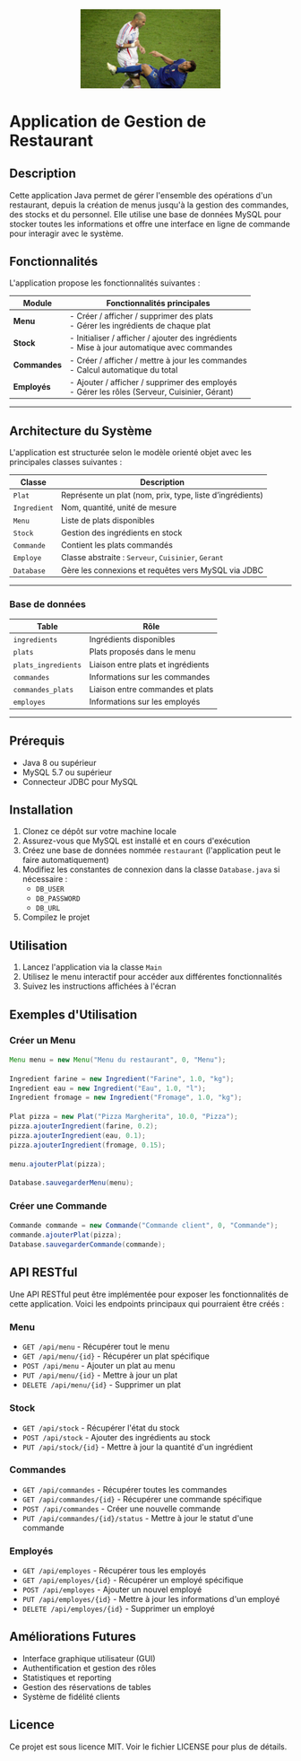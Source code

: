 <div align="center"> <img src="public/zizou.webp" width=250px> </div>

# Application de Gestion de Restaurant

## Description

Cette application Java permet de gérer l'ensemble des opérations d'un restaurant, depuis la création de menus jusqu'à la gestion des commandes, des stocks et du personnel. Elle utilise une base de données MySQL pour stocker toutes les informations et offre une interface en ligne de commande pour interagir avec le système.

## Fonctionnalités

L'application propose les fonctionnalités suivantes :

| Module              | Fonctionnalités principales                                                                 |
|---------------------|---------------------------------------------------------------------------------------------|
| **Menu**            | - Créer / afficher / supprimer des plats<br>- Gérer les ingrédients de chaque plat         |
| **Stock**           | - Initialiser / afficher / ajouter des ingrédients<br>- Mise à jour automatique avec commandes |
| **Commandes**       | - Créer / afficher / mettre à jour les commandes<br>- Calcul automatique du total           |
| **Employés**        | - Ajouter / afficher / supprimer des employés<br>- Gérer les rôles (Serveur, Cuisinier, Gérant) |

---

## Architecture du Système

L'application est structurée selon le modèle orienté objet avec les principales classes suivantes :

| Classe         | Description                                                              |
|----------------|--------------------------------------------------------------------------|
| `Plat`         | Représente un plat (nom, prix, type, liste d’ingrédients)               |
| `Ingredient`   | Nom, quantité, unité de mesure                                           |
| `Menu`         | Liste de plats disponibles                                               |
| `Stock`        | Gestion des ingrédients en stock                                         |
| `Commande`     | Contient les plats commandés                                             |
| `Employe`      | Classe abstraite : `Serveur`, `Cuisinier`, `Gerant`                      |
| `Database`     | Gère les connexions et requêtes vers MySQL via JDBC                     |

---

### Base de données

| Table                | Rôle                                                                 |
|----------------------|----------------------------------------------------------------------|
| `ingredients`        | Ingrédients disponibles                                              |
| `plats`              | Plats proposés dans le menu                                          |
| `plats_ingredients`  | Liaison entre plats et ingrédients                                   |
| `commandes`          | Informations sur les commandes                                       |
| `commandes_plats`    | Liaison entre commandes et plats                                     |
| `employes`           | Informations sur les employés                                        |

---
## Prérequis

- Java 8 ou supérieur 
- MySQL 5.7 ou supérieur
- Connecteur JDBC pour MySQL

## Installation

1. Clonez ce dépôt sur votre machine locale
2. Assurez-vous que MySQL est installé et en cours d'exécution
3. Créez une base de données nommée `restaurant` (l'application peut le faire automatiquement)
4. Modifiez les constantes de connexion dans la classe `Database.java` si nécessaire :
   - `DB_USER`
   - `DB_PASSWORD`
   - `DB_URL`
5. Compilez le projet

## Utilisation

1. Lancez l'application via la classe `Main`
2. Utilisez le menu interactif pour accéder aux différentes fonctionnalités
3. Suivez les instructions affichées à l'écran

## Exemples d'Utilisation

### Créer un Menu
```java
Menu menu = new Menu("Menu du restaurant", 0, "Menu");

Ingredient farine = new Ingredient("Farine", 1.0, "kg");
Ingredient eau = new Ingredient("Eau", 1.0, "l");
Ingredient fromage = new Ingredient("Fromage", 1.0, "kg");

Plat pizza = new Plat("Pizza Margherita", 10.0, "Pizza");
pizza.ajouterIngredient(farine, 0.2);
pizza.ajouterIngredient(eau, 0.1);
pizza.ajouterIngredient(fromage, 0.15);

menu.ajouterPlat(pizza);

Database.sauvegarderMenu(menu);
```

### Créer une Commande
```java
Commande commande = new Commande("Commande client", 0, "Commande");
commande.ajouterPlat(pizza);
Database.sauvegarderCommande(commande);
```

## API RESTful

Une API RESTful peut être implémentée pour exposer les fonctionnalités de cette application. Voici les endpoints principaux qui pourraient être créés :

### Menu
- `GET /api/menu` - Récupérer tout le menu
- `GET /api/menu/{id}` - Récupérer un plat spécifique
- `POST /api/menu` - Ajouter un plat au menu
- `PUT /api/menu/{id}` - Mettre à jour un plat
- `DELETE /api/menu/{id}` - Supprimer un plat

### Stock
- `GET /api/stock` - Récupérer l'état du stock
- `POST /api/stock` - Ajouter des ingrédients au stock
- `PUT /api/stock/{id}` - Mettre à jour la quantité d'un ingrédient

### Commandes
- `GET /api/commandes` - Récupérer toutes les commandes
- `GET /api/commandes/{id}` - Récupérer une commande spécifique
- `POST /api/commandes` - Créer une nouvelle commande
- `PUT /api/commandes/{id}/status` - Mettre à jour le statut d'une commande

### Employés
- `GET /api/employes` - Récupérer tous les employés
- `GET /api/employes/{id}` - Récupérer un employé spécifique
- `POST /api/employes` - Ajouter un nouvel employé
- `PUT /api/employes/{id}` - Mettre à jour les informations d'un employé
- `DELETE /api/employes/{id}` - Supprimer un employé

## Améliorations Futures

- Interface graphique utilisateur (GUI)
- Authentification et gestion des rôles
- Statistiques et reporting
- Gestion des réservations de tables
- Système de fidélité clients

## Licence

Ce projet est sous licence MIT. Voir le fichier LICENSE pour plus de détails. 
